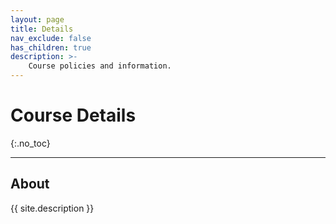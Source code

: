 ```yaml
---
layout: page
title: Details
nav_exclude: false
has_children: true
description: >-
    Course policies and information.
---
```


# Course Details
{:.no_toc}

---

## About

{{ site.description }}

